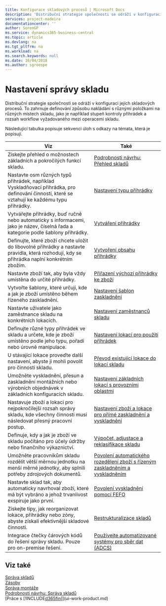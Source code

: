```yaml
---
title: Konfigurace skladových procesů | Microsoft Docs
description: 'Distribuční strategie společnosti se odráží v konfiguraci jejích skladových procesů. To zahrnuje definování způsobu nakládání s různými položkami na různých místech skladu, jako je například stupeň kontroly přihrádek a rozsah workflow vyžadovaného mezi operacemi skladu.'
services: project-madeira
documentationcenter: ''
author: SorenGP
ms.service: dynamics365-business-central
ms.topic: article
ms.devlang: na
ms.tgt_pltfrm: na
ms.workload: na
ms.search.keywords: null
ms.date: 10/04/2018
ms.author: sgroespe
---
```

# <a name="setting-up-warehouse-management"></a>Nastavení správy skladu
Distribuční strategie společnosti se odráží v konfiguraci jejích skladových procesů. To zahrnuje definování způsobu nakládání s různými položkami na různých místech skladu, jako je například stupeň kontroly přihrádek a rozsah workflow vyžadovaného mezi operacemi skladu.  

 Následující tabulka popisuje sekvenci úloh s odkazy na témata, která je popisují.   

|**Viz**|**Také**|  
|------------|-------------|  
|Získejte přehled o možnostech základních a pokročilých funkcí skladu.|[Podrobnosti návrhu: Přehled skladů](design-details-warehouse-overview.md)|  
|Nastavte osm různých typů přihrádek, například Vyskladňovací přihrádka, pro definování činností, které se vztahují ke každému typu přihrádky.|[Nastavení typu přihrádky](warehouse-how-to-set-up-bin-types.md)|  
|Vytvářejte přihrádky, buď ručně nebo automaticky s informacemi, jako je název, číselná řada a kategorie podle šablony přihrádky.|[Vytváření přihrádky](warehouse-how-to-create-individual-bins.md)|  
|Definujte, které zboží chcete uložit do libovolné přihrádky a nastavte pravidla, která rozhodují, kdy se přihrádka naplní konkrétním zbožím.|[Vytvoření obsahu přihrádky](warehouse-how-to-set-up-bin-contents.md)|  
|Nastavte zboží tak, aby byla vždy umístěna do určité přihrádky.|[Přiřazení výchozí přihrádky ke zboží](warehouse-how-to-assign-default-bins-to-items.md)|
|Vytvořte šablony, které určují, kde a jak je zboží umístěno během řízeného zaskladnění.|[Nastavení šablon zaskladnění](warehouse-how-to-set-up-put-away-templates.md)|
|Nastavte uživatele jako zaměstnance skladu na konkrétních lokacích.|[Nastavení zaměstnanců skladu](warehouse-how-to-set-up-warehouse-employees.md)|
|Definujte různé typy přihrádek ve skladu a určete, kde je zboží umístěno podle jeho typu, pořadí nebo úrovně manipulace.|[Nastavení lokací pro použití přihrádek](warehouse-how-to-set-up-locations-to-use-bins.md)|
|U stávající lokace proveďte další nastavení, abyste ji mohli povolit pro činnosti skladu.|[Převod existující lokace do lokací skladu](warehouse-how-to-convert-existing-locations-to-warehouse-locations.md)|
|Umožněte vyskladnění, přesun a zaskladnění montážních nebo výrobních objednávek v základních konfiguracích skladu.|[Nastavení základních lokací s provozními oblastmi](warehouse-how-to-set-up-basic-warehouses-with-operations-areas.md)|  
|Nastavuje zboží a lokaci pro nejpokročilejší rozsah správy skladu, kde všechny činnosti musí následovat přesný pracovní postup.|[Nastavení zboží a lokace pro přímé zaskladnění a vyskladnění](warehouse-how-to-set-up-items-for-directed-put-away-and-pick.md)|  
|Definuje, kdy a jak je zboží ve skladu počítáno pro účely údržby nebo finančního výkaznictví.|[Výpočet, adjustace a reklasifikace skladu](inventory-how-count-adjust-reclassify.md)|
|Umožněte pracovníkům skladu rozdělit větší měrnou jednotku na menší měrné jednotky, aby splnili potřeby zdrojových dokumentů.|[Povolení automatického rozedělení zboží s řízeným zaskladněním a vyskladněním](warehouse-enable-automatic-breaking-bulk-with-directed-put-away-and-pick.md)|  
|Nastavte sklad tak, aby automaticky navrhoval zboží, které má být vybráno a jehož trvanlivost exspiruje jako první.|[Povolení vyskladnění pomocí FEFO](warehouse-picking-by-fefo.md)|
|Získejte tipy, jak reorganizovat lokace, přihrádky nebo zóny, abyste získali efektivnější skladové činnosti.|[Restrukturalizace skladů](warehouse-how-to-restructure-warehouses.md)|
|Integrace čtečky čárových kódů do řešení správy skladu. Pouze pro on-premise řešení.|[Používejte automatizované systémy pro sběr dat (ADCS)](warehouse-use-automated-data-capture-systems-adcs.md)|

## <a name="see-also"></a>Viz také  
[Správa skladů](warehouse-manage-warehouse.md)  
[Zásoby](inventory-manage-inventory.md)  
[Správa montáže](assembly-assemble-items.md)    
[Podrobnosti návrhu: Správa skladů](design-details-warehouse-management.md)  
[Práce s [!INCLUDE[d365fin](includes/d365fin_md.md)]](ui-work-product.md)
